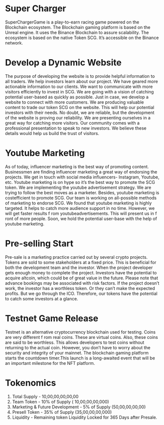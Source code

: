 <h1> Super Charger </h1>

SuperChargerGame is a play-to-earn racing game powered on the Blockchain ecosystem. The Blockchain gaming platform is based on the Unreal engine. It uses the Binance Blockchain to assure scalability.
The ecosystem is based on the native Token SCG. It’s accessible on the Binance network.

<h1> Develop a Dynamic Website </h1>

The purpose of developing the website is to provide helpful information to all traders. We help investors learn about our project. We have geared more actionable information to our clients. We want to communicate
with more visitors efficiently to invest in SCG.
We are going with a vision of catching potential user-based as quickly as possible. Just in case, we develop a website to connect with more customers. We are producing valuable content to trade our token SCG
on the website. This will help our potential investors with their needs.
No doubt, we are reliable, but the development of the website is proving our reliability. We are presenting ourselves in a great way for catching more visitors. Our community comes with a professional presentation to
speak to new investors. We believe these details would help us build the trust of visitors.

<h1> Youtube Marketing </h1>

As of today, influencer marketing is the best way of promoting content. Businessmen are finding influencer marketing a great way of endorsing the projects. We get in touch with social media influencers- Instagram, Youtube, etc.
Youtube marketing is on hype so it’s the best way to promote the SCG token. We are implementing the youtube advertisement strategy. We are trying to follow the best moves as a marketer. Besides, youtube marketing is costefficient to promote SCG.
Our team is working on all-possible methods of marketing to endorse SCG. We found that youtube marketing is highly targeted. It helps to catch more audience support in no time. However, we will get faster results f rom youtubeadvertisements. This will present us in f ront of more people. Soon, we hold
the potential user-base with the help of youtube marketing.

<h1> Pre-selling Start </h1>

Pre-sale is a marketing practice carried out by several crypto projects. Tokens are sold to some stakeholders at a fixed price. This is beneficial for both the development team and the investor. When the project developer
gets enough money to complete the project. Investors have the potential to acquire altcoin, which could be of great value in the future. Please note that advance bookings may be associated with risk factors. If the project doesn’t work, the investor has a worthless token. Or they can’t make
the expected profits. But we go through the ICO. Therefore, our tokens have the potential to catch some investors at a glance.

<h1> Testnet Game Release </h1>

Testnet is an alternative cryptocurrency blockchain used for testing. Coins are very different f rom real coins. These are virtual coins. Also, these coins are said to be worthless. This allows developers to test coins without returning
to the actual coin. However, you don’t have to worry about the security and integrity of your mainnet. The blockchain gaming platform starts the countdown timer.This launch is a
long-awaited event that will be an important milestone for the NFT platform.

<h1> Tokenomics </h1>

1. Total Supply                   - 10,00,00,00,00,00
2. Team Token                     - 10% of Supply ( 10,00,00,00,000)
3. Marketing & Future Development - 5% of Supply (50,00,00,00,00)
4. Presell Token                  - 35% of Supply (35,00,00,00,000)
5. Liquidity                      - Remaining token Liquidity Locked for 365 Days after Presale.


